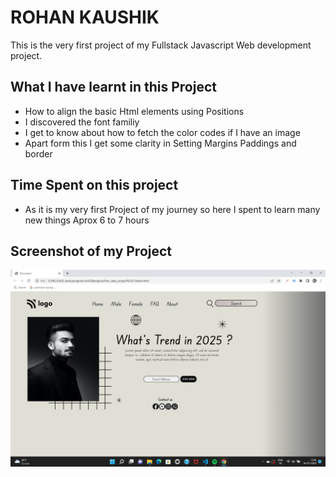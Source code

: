 # ROHAN KAUSHIK

This is the very first project of my Fullstack Javascript Web development project.

## What I have learnt in this Project
  
- How to align the basic Html elements using Positions
- I discovered the font familiy 
- I get to know about how to fetch the color codes if I have an image 
- Apart form this I get some clarity in Setting Margins Paddings and border 

## Time Spent on this project

- As it is my very first Project of my journey so here I spent to learn many new things Aprox 6 to 7 hours 

## Screenshot of my Project

![First_Project](./first_project.png)


